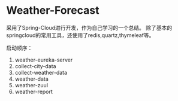# Weather-Forecast

采用了Spring-Cloud进行开发，作为自己学习的一个总结。
除了基本的springcloud的常用工具，还使用了redis,quartz,thymeleaf等。

启动顺序：
1. weather-eureka-server 
2. collect-city-data
3. collect-weather-data
4. weather-data
5. weather-zuul
6. weather-report
